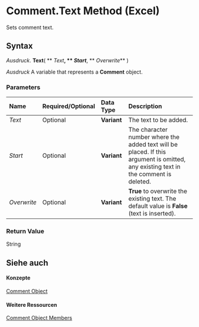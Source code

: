 
# Comment.Text Method (Excel)

Sets comment text.


## Syntax

 _Ausdruck_. **Text**( ** _Text_**, ** _Start_**, ** _Overwrite_** )

 _Ausdruck_ A variable that represents a **Comment** object.


### Parameters



|**Name**|**Required/Optional**|**Data Type**|**Description**|
|:-----|:-----|:-----|:-----|
| _Text_|Optional|**Variant**|The text to be added.|
| _Start_|Optional|**Variant**|The character number where the added text will be placed. If this argument is omitted, any existing text in the comment is deleted.|
| _Overwrite_|Optional|**Variant**|**True** to overwrite the existing text. The default value is **False** (text is inserted).|

### Return Value

String


## Siehe auch


#### Konzepte


[Comment Object](3627e9be-2a28-9dc5-c822-ad42857134e3.md)
#### Weitere Ressourcen


[Comment Object Members](http://msdn.microsoft.com/library/b2ed3262-4479-83e9-28a1-8d61870db1f1%28Office.15%29.aspx)